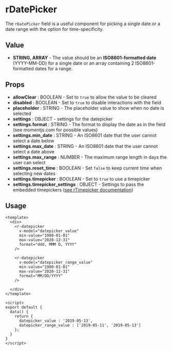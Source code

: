 # rDatePicker
The `rDatePicker` field is a useful component for picking a single date or a date range with the option for time-specificity.

## Value
* **STRING, ARRAY** - The value should be an **ISO8601-formatted date** (YYYY-MM-DD) for a single date or an array containing 2 ISO8601-formatted dates for a range.

## Props
* **allowClear** : BOOLEAN - Set to `true` to allow the value to be cleared
* **disabled** : BOOLEAN - Set to `true` to disable interactions with the field
* **placeholder** : STRING - The placeholder value to show when no date is selected
* **settings** : OBJECT - settings for the datepicker
* **settings.format** : STRING - The format to display the date as in the field (see momentjs.com for possible values)
* **settings.min_date** : STRING - An ISO8601 date that the user cannot select a date below
* **settings.max_date** : STRING - An ISO8601 date that the user cannot select a date above
* **settings.max_range** : NUMBER - The maximum range length in days the user can select
* **settings.reset_time** : BOOLEAN - Set `false` to keep current time when selecting new dates
* **settings.timepicker** : BOOLEAN - Set to `true` to use a timepicker
* **settings.timepicker_settings** : OBJECT - Settings to pass the embedded timepickers ([see rTimepicker documentation](Timepicker.md))

## Usage
```vue
<template>
  <div>
    <r-datepicker
      v-model="datepicker_value"
      min-value="1980-01-01"
      max-value="2020-12-31"
      format="ddd, MMM D, YYYY"
    />

    <r-datepicker
      v-model="datepicker_range_value"
      min-value="1980-01-01"
      max-value="2020-12-31"
      format="MM/DD/YYYY"
    />

  </div>
</template>

<script>
export default {
  data() {
    return {
      datepicker_value : '2019-05-13',
      datepicker_range_value : ['2019-05-11', '2019-05-13']
    };
  }
}
</script>
```